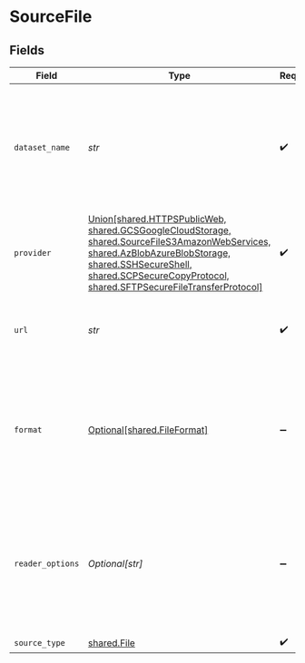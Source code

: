# SourceFile


## Fields

| Field                                                                                                                                                                                                                                                                 | Type                                                                                                                                                                                                                                                                  | Required                                                                                                                                                                                                                                                              | Description                                                                                                                                                                                                                                                           | Example                                                                                                                                                                                                                                                               |
| --------------------------------------------------------------------------------------------------------------------------------------------------------------------------------------------------------------------------------------------------------------------- | --------------------------------------------------------------------------------------------------------------------------------------------------------------------------------------------------------------------------------------------------------------------- | --------------------------------------------------------------------------------------------------------------------------------------------------------------------------------------------------------------------------------------------------------------------- | --------------------------------------------------------------------------------------------------------------------------------------------------------------------------------------------------------------------------------------------------------------------- | --------------------------------------------------------------------------------------------------------------------------------------------------------------------------------------------------------------------------------------------------------------------- |
| `dataset_name`                                                                                                                                                                                                                                                        | *str*                                                                                                                                                                                                                                                                 | :heavy_check_mark:                                                                                                                                                                                                                                                    | The Name of the final table to replicate this file into (should include letters, numbers dash and underscores only).                                                                                                                                                  |                                                                                                                                                                                                                                                                       |
| `provider`                                                                                                                                                                                                                                                            | [Union[shared.HTTPSPublicWeb, shared.GCSGoogleCloudStorage, shared.SourceFileS3AmazonWebServices, shared.AzBlobAzureBlobStorage, shared.SSHSecureShell, shared.SCPSecureCopyProtocol, shared.SFTPSecureFileTransferProtocol]](../../models/shared/storageprovider.md) | :heavy_check_mark:                                                                                                                                                                                                                                                    | The storage Provider or Location of the file(s) which should be replicated.                                                                                                                                                                                           |                                                                                                                                                                                                                                                                       |
| `url`                                                                                                                                                                                                                                                                 | *str*                                                                                                                                                                                                                                                                 | :heavy_check_mark:                                                                                                                                                                                                                                                    | The URL path to access the file which should be replicated.                                                                                                                                                                                                           | https://storage.googleapis.com/covid19-open-data/v2/latest/epidemiology.csv                                                                                                                                                                                           |
| `format`                                                                                                                                                                                                                                                              | [Optional[shared.FileFormat]](../../models/shared/fileformat.md)                                                                                                                                                                                                      | :heavy_minus_sign:                                                                                                                                                                                                                                                    | The Format of the file which should be replicated (Warning: some formats may be experimental, please refer to the docs).                                                                                                                                              |                                                                                                                                                                                                                                                                       |
| `reader_options`                                                                                                                                                                                                                                                      | *Optional[str]*                                                                                                                                                                                                                                                       | :heavy_minus_sign:                                                                                                                                                                                                                                                    | This should be a string in JSON format. It depends on the chosen file format to provide additional options and tune its behavior.                                                                                                                                     | {}                                                                                                                                                                                                                                                                    |
| `source_type`                                                                                                                                                                                                                                                         | [shared.File](../../models/shared/file.md)                                                                                                                                                                                                                            | :heavy_check_mark:                                                                                                                                                                                                                                                    | N/A                                                                                                                                                                                                                                                                   |                                                                                                                                                                                                                                                                       |